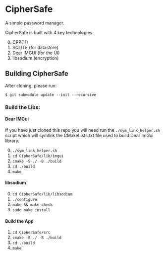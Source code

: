 # CipherSafe

A simple password manager.

CipherSafe is built with 4 key technologies:

0. CPP(11)
1. SQLITE (for datastore)
2. Dear IMGUI (for the UI)
3. libsodium (encryption)

## Building CipherSafe
After cloning, please run:

`$ git submodule update --init --recursive`

### Build the Libs:

#### Dear IMGui
If you have just cloned this repo you will need run the `./sym_link_helper.sh` script
which will symlink the CMakeLists.txt file used to build Dear ImGui library.

0. `./sym_link_helper.sh`
1. `cd CipherSafe/lib/imgui`
2. `cmake -S ./ -B ./build`
3. `cd ./build`
4. `make`

#### libsodium

0. `cd CipherSafe/lib/libsodium`
1. `./configure`
2. `make && make check`
4. `sudo make install`

#### Build the App
1. `cd CipherSafe/src`
2. `cmake -S ./ -B ./build`
3. `cd ./build`
4. `make`
